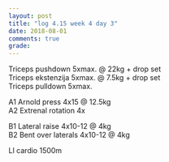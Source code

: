 ```yaml
---
layout: post
title: "log 4.15 week 4 day 3"
date: 2018-08-01
comments: true
grade:
---
```


Triceps pushdown 5xmax. @ 22kg + drop set   
Triceps ekstenzija 5xmax. @ 7.5kg + drop set  
Triceps pulldown 5xmax.  

A1 Arnold press 4x15 @ 12.5kg  
A2 Extrenal rotation 4x   

B1 Lateral raise 4x10-12 @ 4kg  
B2 Bent over laterals 4x10-12 @ 4kg  

LI cardio 1500m     
